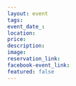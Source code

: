 ```yaml
---
layout: event
tags:
event_date_:
location:
price:
description:
image:
reservation_link:
facebook-event_link:
featured: false
---
```

